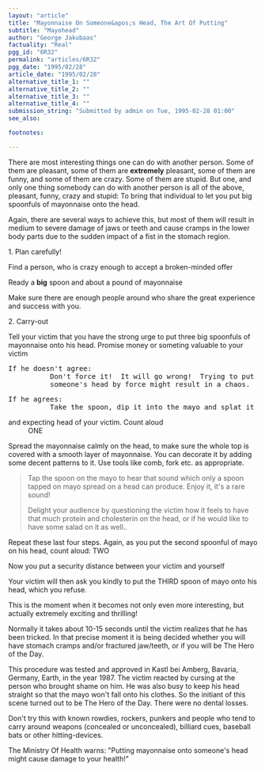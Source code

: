 ```yaml
---
layout: "article"
title: "Mayonnaise On Someone&apos;s Head, The Art Of Putting"
subtitle: "Mayohead"
author: "George Jakubaas"
factuality: "Real"
pgg_id: "6R32"
permalink: "articles/6R32"
pgg_date: "1995/02/28"
article_date: "1995/02/28"
alternative_title_1: ""
alternative_title_2: ""
alternative_title_3: ""
alternative_title_4: ""
submission_string: "Submitted by admin on Tue, 1995-02-28 01:00"
see_also:

footnotes: 

---
```

<div>
<p>There are most interesting things one can do with another person. Some of them are pleasant, some of them are <strong>extremely</strong> pleasant, some of them are funny, and some of them are crazy. Some of them are stupid. But one, and only one thing somebody can do with another person is all of the above, pleasant, funny, crazy and stupid: To bring that individual to let you put big spoonfuls of mayonnaise onto the head.</p>
<p>Again, there are several ways to achieve this, but most of them will result in medium to severe damage of jaws or teeth and cause cramps in the lower body parts due to the sudden impact of a fist in the stomach region.</p>
<p>1. Plan carefully!</p>
<p>Find a person, who is crazy enough to accept a broken-minded offer</p>
<p>Ready a <strong>big</strong> spoon and about a pound of mayonnaise</p>
<p>Make sure there are enough people around who share the great experience and success with you.</p>
<p>2. Carry-out</p>
<p>Tell your victim that you have the strong urge to put three big spoonfuls of mayonnaise onto his head. Promise money or someting valuable to your victim</p>
<pre>
If he doesn't agree:
          Don't force it!  It will go wrong!  Trying to put mayo onto
          someone's head by force might result in a chaos.
</pre>
<pre>
If he agrees:
          Take the spoon, dip it into the mayo and splat it onto the bowed
</pre>
<dl compact>
<dt>and expecting head of your victim. Count aloud</dt>
<dd>ONE</dd>
</dl>
<p>Spread the mayonnaise calmly on the head, to make sure the whole top is covered with a smooth layer of mayonnaise. You can decorate it by adding some decent patterns to it. Use tools like comb, fork etc. as appropriate.</p>
<blockquote>Tap the spoon on the mayo to hear that sound which only a spoon tapped on mayo spread on a head can produce. Enjoy it, it's a rare sound!
<p>Delight your audience by questioning the victim how it feels to have that much protein and cholesterin on the head, or if he would like to have some salad on it as well..</p>
</blockquote>
<p>Repeat these last four steps. Again, as you put the second spoonful of mayo on his head, count aloud: TWO</p>
<p>Now you put a security distance between your victim and yourself</p>
<p>Your victim will then ask you kindly to put the THIRD spoon of mayo onto his head, which you refuse.</p>
<p>This is the moment when it becomes not only even more interesting, but actually extremely exciting and thrilling!</p>
<p>Normally it takes about 10-15 seconds until the victim realizes that he has been tricked. In that precise moment it is being decided whether you will have stomach cramps and/or fractured jaw/teeth, or if you will be The Hero of the Day.</p>
<p>This procedure was tested and approved in Kastl bei Amberg, Bavaria, Germany, Earth, in the year 1987. The victim reacted by cursing at the person who brought shame on him. He was also busy to keep his head straight so that the mayo won't fall onto his clothes. So the initiant of this scene turned out to be The Hero of the Day. There were no dental losses.</p>
<p>Don't try this with known rowdies, rockers, punkers and people who tend to carry around weapons (concealed or unconcealed), billiard cues, baseball bats or other hitting-devices.</p>
<p>The Ministry Of Health warns: "Putting mayonnaise onto someone's head might cause damage to your health!" <!--Amazon_CLS_IM_END--></p>
</div>

